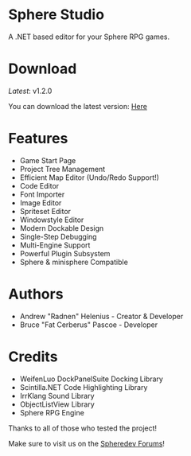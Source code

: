 Sphere Studio
=============

A .NET based editor for your Sphere RPG games.

Download
========
*Latest*: v1.2.0

You can download the latest version: [Here](https://github.com/Radnen/spherestudio/releases)

Features
========
 - Game Start Page
 - Project Tree Management
 - Efficient Map Editor (Undo/Redo Support!)
 - Code Editor
 - Font Importer
 - Image Editor
 - Spriteset Editor
 - Windowstyle Editor
 - Modern Dockable Design
 - Single-Step Debugging
 - Multi-Engine Support
 - Powerful Plugin Subsystem
 - Sphere & minisphere Compatible

Authors
=======
 - Andrew "Radnen" Helenius - Creator & Developer
 - Bruce "Fat Cerberus" Pascoe - Developer

Credits
=======

 - WeifenLuo DockPanelSuite Docking Library
 - Scintilla.NET Code Highlighting Library
 - IrrKlang Sound Library
 - ObjectListView Library
 - Sphere RPG Engine

Thanks to all of those who tested the project!

Make sure to visit us on the [Spheredev Forums](http://www.spheredev.org/forums)!

